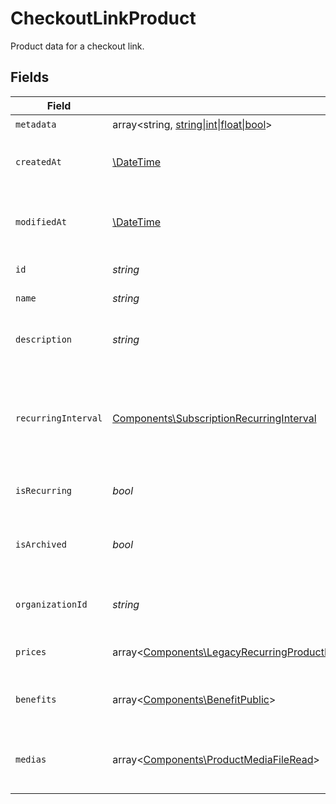 # CheckoutLinkProduct

Product data for a checkout link.


## Fields

| Field                                                                                                                                                                                                                                                                                                                        | Type                                                                                                                                                                                                                                                                                                                         | Required                                                                                                                                                                                                                                                                                                                     | Description                                                                                                                                                                                                                                                                                                                  |
| ---------------------------------------------------------------------------------------------------------------------------------------------------------------------------------------------------------------------------------------------------------------------------------------------------------------------------- | ---------------------------------------------------------------------------------------------------------------------------------------------------------------------------------------------------------------------------------------------------------------------------------------------------------------------------- | ---------------------------------------------------------------------------------------------------------------------------------------------------------------------------------------------------------------------------------------------------------------------------------------------------------------------------- | ---------------------------------------------------------------------------------------------------------------------------------------------------------------------------------------------------------------------------------------------------------------------------------------------------------------------------- |
| `metadata`                                                                                                                                                                                                                                                                                                                   | array<string, [string\|int\|float\|bool](../../Models/Components/CheckoutLinkProductMetadata.md)>                                                                                                                                                                                                                            | :heavy_check_mark:                                                                                                                                                                                                                                                                                                           | N/A                                                                                                                                                                                                                                                                                                                          |
| `createdAt`                                                                                                                                                                                                                                                                                                                  | [\DateTime](https://www.php.net/manual/en/class.datetime.php)                                                                                                                                                                                                                                                                | :heavy_check_mark:                                                                                                                                                                                                                                                                                                           | Creation timestamp of the object.                                                                                                                                                                                                                                                                                            |
| `modifiedAt`                                                                                                                                                                                                                                                                                                                 | [\DateTime](https://www.php.net/manual/en/class.datetime.php)                                                                                                                                                                                                                                                                | :heavy_check_mark:                                                                                                                                                                                                                                                                                                           | Last modification timestamp of the object.                                                                                                                                                                                                                                                                                   |
| `id`                                                                                                                                                                                                                                                                                                                         | *string*                                                                                                                                                                                                                                                                                                                     | :heavy_check_mark:                                                                                                                                                                                                                                                                                                           | The ID of the product.                                                                                                                                                                                                                                                                                                       |
| `name`                                                                                                                                                                                                                                                                                                                       | *string*                                                                                                                                                                                                                                                                                                                     | :heavy_check_mark:                                                                                                                                                                                                                                                                                                           | The name of the product.                                                                                                                                                                                                                                                                                                     |
| `description`                                                                                                                                                                                                                                                                                                                | *string*                                                                                                                                                                                                                                                                                                                     | :heavy_check_mark:                                                                                                                                                                                                                                                                                                           | The description of the product.                                                                                                                                                                                                                                                                                              |
| `recurringInterval`                                                                                                                                                                                                                                                                                                          | [Components\SubscriptionRecurringInterval](../../Models/Components/SubscriptionRecurringInterval.md)                                                                                                                                                                                                                         | :heavy_check_mark:                                                                                                                                                                                                                                                                                                           | The recurring interval of the product. If `None`, the product is a one-time purchase.                                                                                                                                                                                                                                        |
| `isRecurring`                                                                                                                                                                                                                                                                                                                | *bool*                                                                                                                                                                                                                                                                                                                       | :heavy_check_mark:                                                                                                                                                                                                                                                                                                           | Whether the product is a subscription.                                                                                                                                                                                                                                                                                       |
| `isArchived`                                                                                                                                                                                                                                                                                                                 | *bool*                                                                                                                                                                                                                                                                                                                       | :heavy_check_mark:                                                                                                                                                                                                                                                                                                           | Whether the product is archived and no longer available.                                                                                                                                                                                                                                                                     |
| `organizationId`                                                                                                                                                                                                                                                                                                             | *string*                                                                                                                                                                                                                                                                                                                     | :heavy_check_mark:                                                                                                                                                                                                                                                                                                           | The ID of the organization owning the product.                                                                                                                                                                                                                                                                               |
| `prices`                                                                                                                                                                                                                                                                                                                     | array<[Components\LegacyRecurringProductPriceFixed\|Components\LegacyRecurringProductPriceCustom\|Components\LegacyRecurringProductPriceFree\|Components\ProductPriceFixed\|Components\ProductPriceCustom\|Components\ProductPriceFree\|Components\ProductPriceMeteredUnit](../../Models/Components/CheckoutLinkProductPrices.md)> | :heavy_check_mark:                                                                                                                                                                                                                                                                                                           | List of prices for this product.                                                                                                                                                                                                                                                                                             |
| `benefits`                                                                                                                                                                                                                                                                                                                   | array<[Components\BenefitPublic](../../Models/Components/BenefitPublic.md)>                                                                                                                                                                                                                                                  | :heavy_check_mark:                                                                                                                                                                                                                                                                                                           | List of benefits granted by the product.                                                                                                                                                                                                                                                                                     |
| `medias`                                                                                                                                                                                                                                                                                                                     | array<[Components\ProductMediaFileRead](../../Models/Components/ProductMediaFileRead.md)>                                                                                                                                                                                                                                    | :heavy_check_mark:                                                                                                                                                                                                                                                                                                           | List of medias associated to the product.                                                                                                                                                                                                                                                                                    |